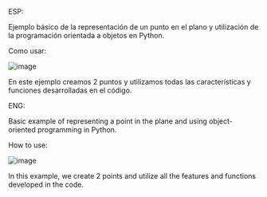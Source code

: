 ESP:

Ejemplo básico de la representación de un punto en el plano y utilización de la programación orientada a objetos en Python.

Como usar:

![image](https://github.com/DavidCorredera/puntos-plano/assets/147092812/37a3d8c8-dbf6-4f00-8cbe-140360a5d15d)

En este ejemplo creamos 2 puntos y utilizamos todas las características y funciones desarrolladas en el código.

ENG:

Basic example of representing a point in the plane and using object-oriented programming in Python.

How to use:

![image](https://github.com/DavidCorredera/puntos-plano/assets/147092812/37a3d8c8-dbf6-4f00-8cbe-140360a5d15d)

In this example, we create 2 points and utilize all the features and functions developed in the code.
